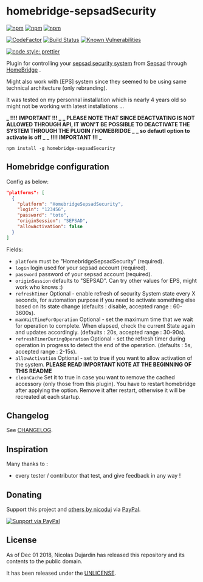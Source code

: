 # homebridge-sepsadSecurity

[![npm](https://img.shields.io/npm/v/homebridge-sepsadSecurity.svg)](https://www.npmjs.com/package/homebridge-sepsadSecurity)
[![npm](https://img.shields.io/npm/dw/homebridge-sepsadSecurity.svg)](https://www.npmjs.com/package/homebridge-sepsadSecurity)
[![npm](https://img.shields.io/npm/dt/homebridge-sepsadSecurity.svg)](https://www.npmjs.com/package/homebridge-sepsadSecurity)

[![CodeFactor](https://www.codefactor.io/repository/github/nicoduj/homebridge-sepsadSecurity/badge)](https://www.codefactor.io/repository/github/nicoduj/homebridge-sepsadSecurity)
[![Build Status](https://travis-ci.com/nicoduj/homebridge-sepsadSecurity.svg?branch=master)](https://travis-ci.com/nicoduj/homebridge-sepsadSecurity)
[![Known Vulnerabilities](https://snyk.io/test/github/nicoduj/homebridge-sepsadSecurity/badge.svg?targetFile=package.json)](https://snyk.io/test/github/nicoduj/homebridge-sepsadSecurity?targetFile=package.json)

[![code style: prettier](https://img.shields.io/badge/code_style-prettier-ff69b4.svg?style=flat-square)](https://github.com/prettier/prettier)

Plugin for controlling your [sepsad security system](https://www.sepsad-telesurveillance.fr/telesurveillance-integrale.aspx) from [Sepsad](https://www.sepsad-telesurveillance.fr) through [HomeBridge](https://github.com/nfarina/homebridge) .

Might also work with [EPS] system since they seemed to be using same technical architecture (only rebranding).

It was tested on my personnal installation which is nearly 4 years old so might not be working with latest installations ...

**_ !!!! IMPORTANT !!! _**
**_ PLEASE NOTE THAT SINCE DEACTVATING IS NOT ALLOWED THROUGH API, IT WON'T BE POSSIBLE TO DEACTIVATE THE SYSTEM THROUGH THE PLUGIN / HOMEBRIDGE _**
**_ so defautl option to activate is off _**
**_ !!!! IMPORTANT !!! _**

`npm install -g homebridge-sepsadSecurity`

## Homebridge configuration

Config as below:

```json
"platforms": [
  {
    "platform": "HomebridgeSepsadSecurity",
    "login": "123456",
    "password": "toto",
    "originSession": "SEPSAD",
    "allowActivation": false
  }
]
```

Fields:

- `platform` must be "HomebridgeSepsadSecurity" (required).
- `login` login used for your sepsad account (required).
- `password` password of your sepsad account (required).
- `originSession` defaults to "SEPSAD". Can try other values for EPS, might work who knows :)
- `refreshTimer` Optional - enable refresh of security System state every X seconds, for automation purpose if you need to activate something else based on its state change (defaults : disable, accepted range : 60-3600s).
- `maxWaitTimeForOperation` Optional - set the maximum time that we wait for operation to complete. When elapsed, check the current State again and updates accordingly. (defaults : 20s, accepted range : 30-90s).
- `refreshTimerDuringOperation` Optional - set the refresh timer during operation in progress to detect the end of the operation. (defaults : 5s, accepted range : 2-15s).
- `allowActivation` Optional - set to true if you want to allow activation of the system. **PLEASE READ IMPORTANT NOTE AT THE BEGINNING OF THIS README**
- `cleanCache` Set it to true in case you want to remove the cached accessory (only those from this plugin). You have to restart homebridge after applying the option. Remove it after restart, otherwise it will be recreated at each startup.

## Changelog

See [CHANGELOG][].

[changelog]: CHANGELOG.md

## Inspiration

Many thanks to :

- every tester / contributor that test, and give feedback in any way !

## Donating

Support this project and [others by nicoduj][nicoduj-projects] via [PayPal][paypal-nicoduj].

[![Support via PayPal][paypal-button]][paypal-nicoduj]

[nicoduj-projects]: https://github.com/nicoduj/
[paypal-button]: https://img.shields.io/badge/Donate-PayPal-green.svg
[paypal-nicoduj]: https://www.paypal.me/nicoduj/2.50

## License

As of Dec 01 2018, Nicolas Dujardin has released this repository and its contents to the public domain.

It has been released under the [UNLICENSE][].

[unlicense]: LICENSE
